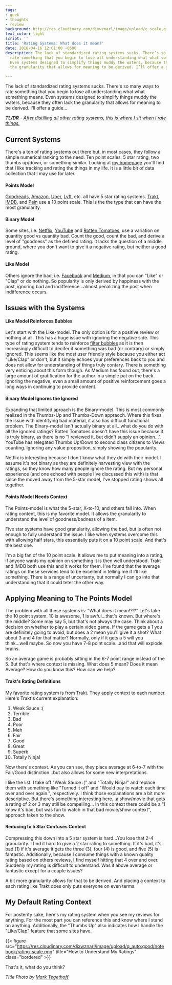```yaml
---
tags:
- geek
- thoughts
- review
background: http://res.cloudinary.com/dixwznarl/image/upload/c_scale,q_auto:eco,w_2048/notebook/moon-phases.jpg
text_color: light
script: ''
title: 'Rating Systems: What does it mean?'
date: 2018-04-16 12:01:00 -0500
description: The lack of standardized rating systems sucks. There’s so many ways to
  rate something that you begin to lose all understanding what what something means.
  Even systems designed to simplify things muddy the waters, because they often lack
  the granularity that allows for meaning to be derived. I’ll offer a guide…

---
```

The lack of standardized rating systems sucks. There's so many ways to rate something that you begin to lose all understanding what what something means. Even systems designed to simplify things muddy the waters, because they often lack the granularity that allows for meaning to be derived. I'll offer a guide...

_**TL/DR** - [After distilling all other rating systems, this is where I sit when I rate things.](#my-default-rating-context)_

## Current Systems

There's a ton of rating systems out there but, in most cases, they follow a simple numerical ranking to the need. Ten point scales, 5 star rating, two thumbs up/down, or something similar. Looking at [my homepage][] you'll find that I like tracking and rating the things in my life. It is a little bit of data collection that I may use for later.

#### Points Model

[Goodreads][], [Amazon][], [Uber][], [Lyft][], etc. all have 5 star rating systems. [Trakt][], [IMDB][], and [Pain][] use a 10 point scale. This is the the type that can have the most granularity.

#### Binary Model

Some sites, i.e. [Netflix][], [YouTube][] and [Rotten Tomatoes][], use a variation on quantity good vs quantity bad. Count the good, count the bad, and derive a level of "goodness" as the defined rating. It lacks the question of a middle ground, where you don't want to give it a negative rating, but neither a good rating.

#### Like Model

Others ignore the bad, i.e. [Facebook][] and [Medium][], in that you can "Like" or "Clap" or do nothing. So popularity is only derived by happiness with the post, ignoring bad and indifference...almost penalizing the post when indifference occurs.

## Issues with the Systems

#### Like Model Reinforces Bubbles

Let's start with the Like-model. The only option is for a positive review or nothing at all. This has a huge issue with ignoring the negative side. This type of rating system tends to reinforce [filter bubbles][] as it is then increasingly difficult to decifer if something was bad (or contrary) or simply ignored. This seems like the most user friendly style because you either act "Like/Clap" or don't, but it simply echoes your preferences back to you and does not allow for understanding of things truly contary. There is something very enticing about this form though. As Medium has found out, there's a large amount of gratification for the author in a simple pat on the back. Ignoring the negative, even a small amount of positive reinforcement goes a long ways in continuing to provide content.

#### Binary Model Ignores the Ignored

Expanding that limited aproach is the Binary-model. This is most commonly realized in the Thumbs-Up and Thumbs-Down appraoch. Where this fixes the issue with identifying bad material, it also has difficult functional problem. The Binary-model isn't actually binary at all...what do you do with all the ignored ratings? Rotten Tomatoes doesn't have this issue because it is truly binary, as there is no "I reviewed it, but didn't supply an opinion...". YouTube has relegated Thumbs Up/Down to second class citizens to Views counting. Ignoring any value proposition, simply showing the popularity.

Netflix is interesting because I don't know what they do with their model. I assume it's not binary as they are definitely harvesting view with the ratings, so they know how many people ignore the rating. But my personal experience (and one echoed with people I've discussed this with) is that since the moved away from the 5-star model, I've stopped rating shows all together.

#### Points Model Needs Context

The Points-model is what the 5-star, X-to-10, and others fall into. When rating content, this is my favorite model. It allows the granularity to understand the level of goodness/badness of a item.

Five star systems have good granularity, allowing the bad, but is often not enough to fully understand the issue. I like when systems overcome this with allowing half stars, this essentially puts it on a 10 point scale. And that's the best one.

I'm a big fan of the 10 point scale. It allows me to put meaning into a rating, if anyone wants my opinion on something it is then well understood. Trakt and IMDB both use this and it works for them. I've found that the average ratings on these services tend to be excellent in telling me if I'll like something. There is a range of uncertanty, but normally I can go into that understanding that it could teter the other way.

## Applying Meaning to The Points Model

The problem with all these systems is: "What does it mean!?!?" Let's take the 10 point system. 10 is awesome, 1 is awful...that's known. But where's the middle? Some may say 5, but that's not always the case. Think about a decision on whether to play a certain video game. If the game gets a 1 you are definitely going to avoid, but does a 2 mean you'll give it a shot? What about 3 and 4 for that matter? Normally, only if it gets a 5 will you think...well maybe. So now you have 7-8 point scale...and that will explode brains.

So an average game is probably sitting in the 6-7 point range instead of the 5. But that's where context is missing. What does 5 mean? Does it mean Average? How do you know this? How can we help?

#### Trakt's Rating Definitions

My favorite rating system is from [Trakt][]. They apply context to each number. Here's Trakt's current explanation:

1.  Weak Sauce :(
2.  Terrible
3.  Bad
4.  Poor
5.  Meh
6.  Fair
7.  Good
8.  Great
9.  Superb
10. Totally Ninja!

Now there's context. As you can see, they place average at 6-to-7 with the Fair/Good distinction...but also allows for some new interpretations.

I like the list. I take off "Weak Sauce :(" and "Totally Ninja!" and replace them with something like "Turned it off" and "Would pay to watch each time over and over again.", respectively. I think those explanations are a bit more descriptive. But there's something interesting here...a show/movie that gets a rating of 2 or 3 may still be compelling... In this context there could be a "I know it's bad, but was fun to watch in that bad movie/show context", approach taken to the show.

#### Reducing to 5 Star Confuses Context

Compressing this down into a 5 star system is hard...You lose that 2-4 granularity. I find it hard to give a 2 star rating to something. If it's bad, it's bad (1) if it's average it gets the three (3), four (4) is good, and five (5) is fantastic. Additionally, because I consume things with a known quality rating based on others reviews, I find myself hitting that 4 over and over. Suddenly my rating is difficult to understand. Was it above average or fantastic except for a couple issues?

A bit more granularity allows for that to be derived. And placing a context to each rating like Trakt does only puts everyone on even terms.

## My Default Rating Context

For posterity sake, here's my rating system when you see my reviews for anything. For the most part you can reference this and know where I stand on anything. Additionally, the "Thumbs Up" also indicates how I handle the "Like/Clap" feature that some sites have.

{{< figure src="https://res.cloudinary.com/dixwznarl/image/upload/q_auto:good/notebook/rating-scale.png" title="How to Understand My Ratings" class="bordered" >}}

That's it, what do you think?

_Title Photo by [Mark Tegethoff](https://unsplash.com/photos/NbgQfUvKFE0)_

[my homepage]: /
[pain]: https://dfzljdn9uc3pi.cloudfront.net/2013/37/1/fig-1-2x.jpg
[filter bubbles]: https://en.wikipedia.org/wiki/Filter_bubble
[goodreads]: https://www.goodreads.com
[amazon]: https://www.amazon.com
[lyft]: https://www.lyft.com
[uber]: https://www.uber.com
[trakt]: https://trakt.tv
[imdb]: https://www.imdb.com
[netflix]: https://www.netflix.com
[youtube]: https://www.youtube.com
[rotten tomatoes]: https://www.rottentomatoes.com
[facebook]: https://www.facebook.com
[medium]: https://www.medium.com
